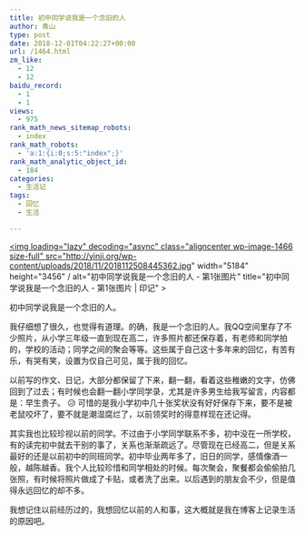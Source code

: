 ```yaml
---
title: 初中同学说我是一个念旧的人
author: 青山
type: post
date: 2018-12-01T04:22:27+00:00
url: /1464.html
zm_like:
  - 12
  - 12
baidu_record:
  - 1
  - 1
views:
  - 975
rank_math_news_sitemap_robots:
  - index
rank_math_robots:
  - 'a:1:{i:0;s:5:"index";}'
rank_math_analytic_object_id:
  - 184
categories:
  - 生活记
tags:
  - 回忆
  - 生活

---
```

<a href="http://yinji.org/wp-content/uploads/2018/11/2018112508445362.jpg" loading="lazy" rel="sponsored" data-fancybox="gallery"><img loading="lazy" decoding="async" class="aligncenter wp-image-1466 size-full" src="http://yinji.org/wp-content/uploads/2018/11/2018112508445362.jpg" width="5184" height="3456" / alt="初中同学说我是一个念旧的人 - 第1张图片" title="初中同学说我是一个念旧的人 - 第1张图片 | 印记" ></a>

初中同学说我是一个念旧的人。

我仔细想了很久，也觉得有道理。的确，我是一个念旧的人。我QQ空间里存了不少照片，从小学三年级一直到现在高二，许多照片都还保存着，有老师和同学拍的，学校的活动；同学之间的聚会等等。这些属于自己这十多年来的回忆，有苦有乐，有哭有笑，设置为仅自己可见，属于我的回忆。

以前写的作文、日记，大部分都保留了下来，翻一翻，看着这些稚嫩的文字，仿佛回到了过去；有时候也会翻一翻小学同学录，尤其是许多男生给我写留言，内容都是：早生贵子。 😥 可惜的是我小学初中几十张奖状没有好好保存下来，要不是被老鼠咬坏了，要不就是潮湿腐烂了，以前领奖时的得意样现在还记得。

其实我也比较珍视以前的同学。不过由于小学同学联系不多，初中没在一所学校，有的读完初中就去干别的事了，关系也渐渐疏远了。尽管现在已经高二，但是关系最好的还是以前初中的同班同学。初中毕业两年多了，旧日的同学，感情像酒一般，越陈越香。我个人比较珍惜和同学相处的时候。每次聚会，聚餐都会偷偷拍几张照，有时候将照片做成了卡贴，或者洗了出来。以后遇到的朋友会不少，但是值得永远回忆的却不多。

我想记住以前经历过的，我想回忆以前的人和事，这大概就是我在博客上记录生活的原因吧。